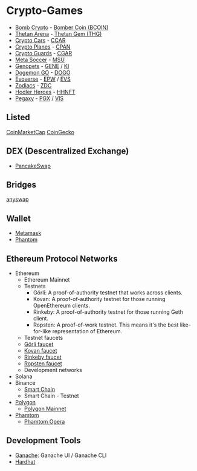 # Crypto-Games

- [Bomb Crypto](https://bombcrypto.io/) - [Bomber Coin (BCOIN)](https://bscscan.com/address/0x00e1656e45f18ec6747F5a8496Fd39B50b38396D)
- [Thetan Arena](https://thetanarena.com/) - [Thetan Gem (THG)](https://bscscan.com/address/0x9fd87aefe02441b123c3c32466cd9db4c578618f)
- [Crypto Cars](https://cryptocars.me/) - [CCAR](https://bscscan.com/token/0x50332bdca94673f33401776365b66cc4e81ac81d)
- [Crypto Planes](https://cryptoplanes.me/) - [CPAN](https://bscscan.com/token/0x04260673729c5f2b9894a467736f3d85f8d34fc8)
- [Crypto Guards](https://cryptoguards.me/) - [CGAR](https://bscscan.com/token/0x432C7cf1dE2b97a013f1130f199ed9d1363215BA)
- [Meta Soccer](https://metasoccer.com/) - [MSU](https://polygonscan.com/token/0xe8377a076adabb3f9838afb77bee96eac101ffb1)
- [Genopets](https://www.genopets.me/) - [GENE]() / [KI]()
- [Dogemon GO](https://dogemongo.com/) - [DOGO](https://bscscan.com/address/0x9E6B3E35c8f563B45d864f9Ff697A144ad28A371)
- [Evoverse](https://evoverse.app/pt/info/) - [EPW]() / [EVS]()
- [Zodiacs](https://www.zodiacs.me) - [ZDC](https://bscscan.com/token/0x5649e392a1bac3e21672203589adf8f6c99f8db3)
- [Hodler Heroes](https://hodlerheroes.org/pt/) - [HHNFT](https://coinmarketcap.com/currencies/hodler-heroes-nft/)
- [Pegaxy](https://pegaxy.io/) - [PGX]() / [VIS]()

## Listed
[CoinMarketCap](https://coinmarketcap.com/)
[CoinGecko](https://www.coingecko.com/pt)

## DEX (Descentralized Exchange)
- [PancakeSwap](https://pancakeswap.finance/swap)

## Bridges
[anyswap](https://bsc.anyswap.exchange/bridge#/router)

## Wallet
- [Metamask](https://metamask.io/)
- [Phantom](https://phantom.app/)

## Ethereum Protocol Networks

- Ethereum
  - Ethereum Mainnet 
  - Testnets
    - Görli: A proof-of-authority testnet that works across clients.
    - Kovan: A proof-of-authority testnet for those running OpenEthereum clients.
    - Rinkeby: A proof-of-authority testnet for those running Geth client.
    - Ropsten: A proof-of-work testnet. This means it's the best like-for-like representation of Ethereum. 
   - Testnet faucets
    - [Görli faucet](https://faucet.goerli.mudit.blog/)
    - [Kovan faucet](https://faucet.kovan.network/)
    - [Rinkeby faucet](https://faucet.rinkeby.io/)
    - [Ropsten faucet](https://faucet.ropsten.be/)
   - Development networks
- Solana
- Binance
  - [Smart Chain](https://academy.binance.com/pt/articles/connecting-metamask-to-binance-smart-chain)
  - Smart Chain - Testnet
- [Polygon](https://polygon.technology/)
  - [Polygon Mainnet](https://docs.polygon.technology/docs/develop/metamask/config-polygon-on-metamask/)
- [Phamtom](https://docs.fantom.foundation/)
  - [Phamtom Opera](https://docs.fantom.foundation/tutorials/set-up-metamask)

## Development Tools

- [Ganache](https://trufflesuite.com/ganache/): Ganache UI / Ganache CLI
- [Hardhat](https://hardhat.org/)
